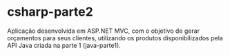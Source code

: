 # csharp-parte2
Aplicação desenvolvida em ASP.NET MVC, com o objetivo de gerar orçamentos para seus clientes, utilizando os produtos disponibilizados pela API Java criada na parte 1 (java-parte1).
